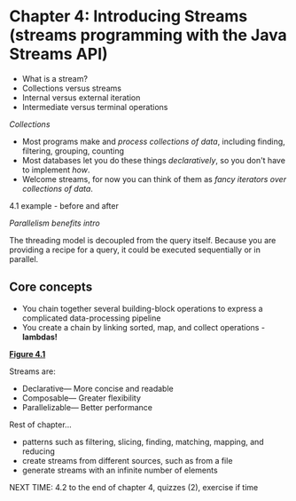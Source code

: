# Chapter 4: Introducing Streams (streams programming with the Java Streams API)

* What is a stream?
* Collections versus streams
* Internal versus external iteration
* Intermediate versus terminal operations

*Collections*
- Most programs make and *process collections of data*, including finding, filtering, grouping, counting
- Most databases let you do these things *declaratively*, so you don't have to implement *how*. 
- Welcome streams, for now you can think of them as *fancy iterators over collections of data*.

4.1 example - before and after

*Parallelism benefits intro*

The threading model is decoupled from the query itself. Because you are providing a recipe for a query, it could be executed sequentially or in parallel. 

## Core concepts

- You chain together several building-block operations to express a complicated data-processing pipeline
- You create a chain by linking sorted, map, and collect operations - **lambdas!**

[**Figure 4.1**](https://learning.oreilly.com/library/view/modern-java-in/9781617293566/04fig01_alt.jpg)

Streams are: 

- Declarative— More concise and readable
- Composable— Greater flexibility
- Parallelizable— Better performance

Rest of chapter...
- patterns such as filtering, slicing, finding, matching, mapping, and reducing
- create streams from different sources, such as from a file
- generate streams with an infinite number of elements

NEXT TIME: 4.2 to the end of chapter 4, quizzes (2), exercise if time
